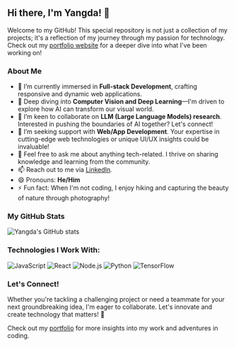 ## Hi there, I'm Yangda! 👋

Welcome to my GitHub! This special repository is not just a collection of my projects; it's a reflection of my journey through my passion for technology. Check out my [portfolio website](https://yyangdaa.github.io/github.io/) for a deeper dive into what I've been working on!

### About Me

- 🔭 I’m currently immersed in **Full-stack Development**, crafting responsive and dynamic web applications.
- 🌱 Deep diving into **Computer Vision and Deep Learning**—I'm driven to explore how AI can transform our visual world.
- 👯 I’m keen to collaborate on **LLM (Large Language Models) research**. Interested in pushing the boundaries of AI together? Let's connect!
- 🤔 I’m seeking support with **Web/App Development**. Your expertise in cutting-edge web technologies or unique UI/UX insights could be invaluable!
- 💬 Feel free to ask me about anything tech-related. I thrive on sharing knowledge and learning from the community.
- 📫 Reach out to me via [LinkedIn](https://www.linkedin.com/in/yyangdaa).
- 😄 Pronouns: **He/Him**
- ⚡ Fun fact: When I'm not coding, I enjoy hiking and capturing the beauty of nature through photography!

### My GitHub Stats

![Yangda's GitHub stats](https://github-readme-stats.vercel.app/api?username=yyangdaa&show_icons=true&theme=radical)

### Technologies I Work With:

![JavaScript](https://img.shields.io/badge/-JavaScript-black?style=flat-square&logo=javascript)
![React](https://img.shields.io/badge/-React-black?style=flat-square&logo=react)
![Node.js](https://img.shields.io/badge/-Node.js-black?style=flat-square&logo=node.js)
![Python](https://img.shields.io/badge/-Python-black?style=flat-square&logo=Python)
![TensorFlow](https://img.shields.io/badge/-TensorFlow-black?style=flat-square&logo=TensorFlow)

### Let's Connect!

Whether you're tackling a challenging project or need a teammate for your next groundbreaking idea, I'm eager to collaborate. Let's innovate and create technology that matters! 🚀

Check out my [portfolio](https://yyangdaa.github.io/github.io/) for more insights into my work and adventures in coding.
